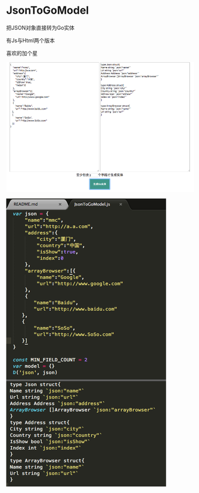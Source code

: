 # JsonToGoModel
把JSON对象直接转为Go实体

有Js与Html两个版本

喜欢的加个星

![ui](./screenshots/1.png)

![ui](./screenshots/2.png)